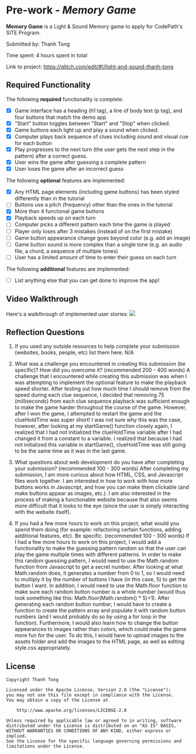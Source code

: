 # Pre-work - *Memory Game*

**Memory Game** is a Light & Sound Memory game to apply for CodePath's SITE Program. 

Submitted by: Thanh Tong

Time spent: 4 hours spent in total

Link to project: https://glitch.com/edit/#!/light-and-sound-thanh-tong

## Required Functionality

The following **required** functionality is complete:

* [X] Game interface has a heading (h1 tag), a line of body text (p tag), and four buttons that match the demo app
* [X] "Start" button toggles between "Start" and "Stop" when clicked. 
* [X] Game buttons each light up and play a sound when clicked. 
* [X] Computer plays back sequence of clues including sound and visual cue for each button
* [X] Play progresses to the next turn (the user gets the next step in the pattern) after a correct guess. 
* [X] User wins the game after guessing a complete pattern
* [X] User loses the game after an incorrect guess

The following **optional** features are implemented:

* [X] Any HTML page elements (including game buttons) has been styled differently than in the tutorial
* [ ] Buttons use a pitch (frequency) other than the ones in the tutorial
* [X] More than 4 functional game buttons
* [X] Playback speeds up on each turn
* [ ] Computer picks a different pattern each time the game is played
* [ ] Player only loses after 3 mistakes (instead of on the first mistake)
* [ ] Game button appearance change goes beyond color (e.g. add an image)
* [ ] Game button sound is more complex than a single tone (e.g. an audio file, a chord, a sequence of multiple tones)
* [ ] User has a limited amount of time to enter their guess on each turn

The following **additional** features are implemented:

- [ ] List anything else that you can get done to improve the app!

## Video Walkthrough

Here's a walkthrough of implemented user stories:
![](your-link-here)


## Reflection Questions
1. If you used any outside resources to help complete your submission (websites, books, people, etc) list them here. 
N/A

2. What was a challenge you encountered in creating this submission (be specific)? How did you overcome it? (recommended 200 - 400 words) 
A challenge that I encountered while creating this submission was when I was attempting to implement the optional feature to make the playback speed shorter.
After testing out how much time I should remove from the speed during each clue sequence, I decided that removing 75 (milliseconds) from each clue sequence playback
was sufficient enough to make the game harder throughout the course of the game. However, after I won the game, I attempted to restart the game and the clueHoldTime
was super short! I was not sure why this was the case, however, after looking at my startGame() function closely again, I realized that I had not initialized the clueHoldTime
variable after I had changed it from a constant to a variable. I realized that because I had not initialized this variable in startGame(), clueHoldTime was still
going to be the same time as it was in the last game.

3. What questions about web development do you have after completing your submission? (recommended 100 - 300 words) 
After completing my submission, I am more curious about how HTML, CSS, and Javascript files work together. I am interested in how to work with how more buttons works
in Javascript, and how you can make them clickable (and make buttons appear as images, etc.). I am also interested in the process of making a functionable website because
that also seems more difficult that it looks to the eye (since the user is simply interacting with the website itself).

4. If you had a few more hours to work on this project, what would you spend them doing (for example: refactoring certain functions, adding additional features, etc). Be specific. (recommended 100 - 300 words) 
If I had a few more hours to work on this project, I would add a functionality to make the guessing pattern random so that the user can play the game multiple times with different patterns. 
In order to make this random guessing pattern, I would need to use the Math.random function from Javascript to get a secret number. After looking at what Math.random does, it generates a number from 0 to 1, so
I would need to multiply it by the number of buttons I have (in this case, 5) to get the button I want. In addition, I would need to use the Math.floor function to make sure each random button number is a whole number
(would thus look something like this: Math.floor(Math.random() * 5)+1). After generating each random button number, I would have to create a function to create the pattern array and populate it with random button numbers
(and I would probably do so by using a for loop in the function).
Furthermore, I would also learn how to change the button appearances to images rather than colors, which could make the game more fun for the user. To do this, I would have to upload images to the assets folder
and add the images to the HTML page, as well as editing style.css appropriately.



## License

    Copyright Thanh Tong

    Licensed under the Apache License, Version 2.0 (the "License");
    you may not use this file except in compliance with the License.
    You may obtain a copy of the License at

        http://www.apache.org/licenses/LICENSE-2.0

    Unless required by applicable law or agreed to in writing, software
    distributed under the License is distributed on an "AS IS" BASIS,
    WITHOUT WARRANTIES OR CONDITIONS OF ANY KIND, either express or implied.
    See the License for the specific language governing permissions and
    limitations under the License.